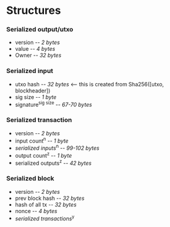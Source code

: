 # Structures
### Serialized output/utxo
- version -- *2 bytes*
- value -- *4 bytes*
- Owner -- *32 bytes*

### Serialized input
- utxo hash -- *32 bytes* <-- this is created from Sha256([utxo, blockheader])
- sig size -- *1 byte*
- signature<sup>sig size</sup> -- *67-70 bytes*

### Serialized transaction
- version -- *2 bytes*
- input count<sup>n</sup> -- *1 byte*
- *serialized inputs*<sup>n</sup> -- *99-102 bytes*
- output count<sup>z</sup> -- *1 byte*
- serialized outputs<sup>z</sup> -- *42 bytes*

### Serialized block
- version -- *2 bytes*
- prev block hash -- *32 bytes*
- hash of all tx -- *32 bytes*
- nonce -- *4 bytes*
- *serialized transactions*<sup>y</sup>
